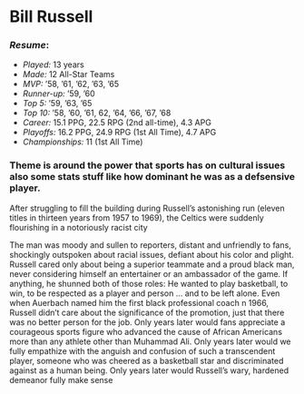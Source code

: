 # Bill Russell

### ***Resume***: 
  * *Played:* 13 years  
  * *Made:* 12 All-Star Teams   
  * *MVP:* ’58, ’61, ’62, ’63, ’65    
  * *Runner-up:* ’59, ’60    
  * *Top 5:* ’59, ’63, ’65   
  * *Top 10:* ’58, ’60, ’61, 62, ’64, ’66, ’67, ’68  
  * *Career:* 15.1 PPG, 22.5 RPG (2nd all-time), 4.3 APG     
  * *Playoffs:* 16.2 PPG, 24.9 RPG (1st All Time), 4.7 APG   
  * *Championships:* 11 (1st All Time)



### Theme is around the power that sports has on cultural issues also some stats stuff like how dominant he was as a defsensive player. 

After struggling to fill the building during Russell’s astonishing run (eleven titles in thirteen years from 1957 to 1969), the Celtics were suddenly flourishing in a notoriously racist city

The man was moody and sullen to reporters, distant and unfriendly to fans, shockingly outspoken about racial issues, defiant about his color and plight. Russell cared only about being a superior teammate and a proud black man, never considering himself an entertainer or an ambassador of the game. If anything, he shunned both of those roles: He wanted to play basketball, to win, to be respected as a player and person … and to be left alone. Even when Auerbach named him the first black professional coach  n 1966, Russell didn’t care about the significance of the promotion, just that there was no better person for the job. Only years later would fans appreciate a courageous sports figure who advanced the cause of African Americans more than any athlete other than Muhammad Ali. Only years later would we fully empathize with the anguish and confusion of such a transcendent player, someone who was cheered as a basketball star and discriminated against as a human being. Only years later would Russell’s wary, hardened demeanor fully make sense